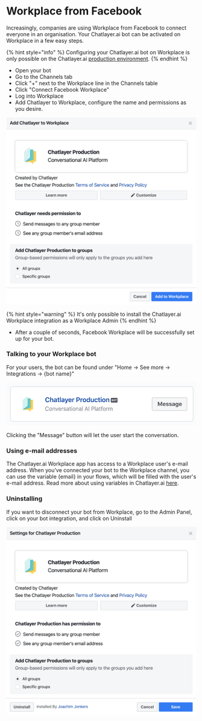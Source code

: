 # Workplace from Facebook

Increasingly, companies are using Workplace from Facebook to connect everyone in an organisation. Your Chatlayer.ai bot can be activated on Workplace in a few easy steps.

{% hint style="info" %}
Configuring your Chatlayer.ai bot on Workplace is only possible on the Chatlayer.ai [production environment](https://cms.chatlayer.ai).
{% endhint %}

* Open your bot
* Go to the Channels tab
* Click "+" next to the Workplace line in the Channels table
* Click "Connect Facebook Workplace"
* Log into Workplace
* Add Chatlayer to Workplace, configure the name and permissions as you desire.

![](../.gitbook/assets/image%20%28235%29.png)

{% hint style="warning" %}
It's only possible to install the Chatlayer.ai Workplace integration as a Workplace Admin
{% endhint %}

* After a couple of seconds, Facebook Workplace will be successfully set up for your bot.

### Talking to your Workplace bot

For your users, the bot can be found under "Home -&gt; See more -&gt; Integrations -&gt; {bot name}"

![](../.gitbook/assets/image%20%28181%29.png)

Clicking the "Message" button will let the user start the conversation.

### Using e-mail addresses

The Chatlayer.ai Workplace app has access to a Workplace user's e-mail address. When you've connected your bot to the Workplace channel, you can use the variable {email} in your flows, which will be filled with the user's e-mail address. Read more about using variables in Chatlayer.ai [here](../tutorials/tutorial-conditional-flow-navigation.md).

### Uninstalling

If you want to disconnect your bot from Workplace, go to the Admin Panel, click on your bot integration, and click on Uninstall

![](../.gitbook/assets/image%20%2864%29.png)

